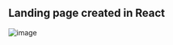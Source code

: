 ## Landing page created in React

![image](https://github.com/umer-zz/influencer-landing-page/assets/94849344/0a406bb8-e822-4a6d-966f-5cee8c0dc96a)

